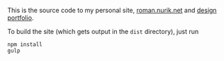 This is the source code to my personal site, [roman.nurik.net](http://roman.nurik.net) and [design portfolio](http://roman.nurik.net/portfolio/).

To build the site (which gets output in the `dist` directory), just run

    npm install
    gulp
